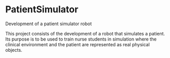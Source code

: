 # PatientSimulator
Development of a patient simulator robot

This project consists of the development of a robot that simulates a patient. Its purpose is to be used to train nurse students in simulation where the clinical environment and the patient are represented as real physical objects. 
